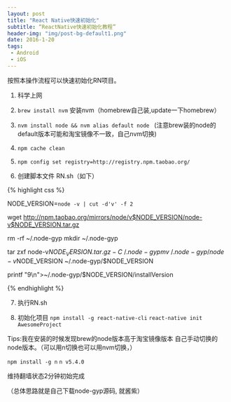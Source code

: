 ```yaml
---
layout: post
title: "React Native快速初始化"
subtitle: “ReactNative快速初始化教程”
header-img: "img/post-bg-default1.png"
date: 2016-1-20
tags: 
 - Android
 - iOS
---
```



按照本操作流程可以快速初始化RN项目。

1. 科学上网
 
2. `brew install nvm`   安装nvm（homebrew自己装,update一下homebrew）

3. `nvm install node && nvm alias default node ` (注意brew装的node的default版本可能和淘宝镜像不一致，自己nvm切换)

4. `npm cache clean` 

5. `npm config set registry=http://registry.npm.taobao.org/`

6. 创建脚本文件 RN.sh（如下）


{% highlight css %}


NODE_VERSION=`node -v | cut -d'v' -f 2`

wget http://npm.taobao.org/mirrors/node/v$NODE_VERSION/node-v$NODE_VERSION.tar.gz

rm -rf ~/.node-gyp
mkdir ~/.node-gyp

tar zxf node-v$NODE_VERSION.tar.gz -C ~/.node-gyp
mv ~/.node-gyp/node-v$NODE_VERSION ~/.node-gyp/$NODE_VERSION

printf "9\n">~/.node-gyp/$NODE_VERSION/installVersion


{% endhighlight %}


7. 执行RN.sh

8. 初始化项目 `npm install -g react-native-cli`   `react-native init AwesomeProject`

Tips:我在安装的时候发现brew的node版本高于淘宝镜像版本 自己手动切换的node版本。（可以用n切换也可以用nvm切换，）

`npm install -g n`  `n v5.4.0`

维持翻墙状态2分钟初始完成

（总体思路就是自己下载node-gyp源码, 就酱紫）



